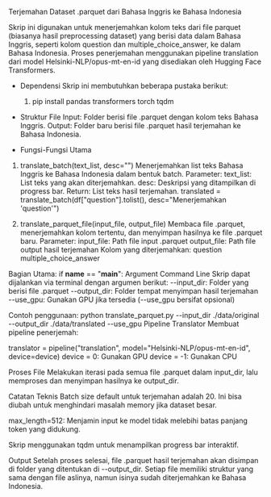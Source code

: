 Terjemahan Dataset .parquet dari Bahasa Inggris ke Bahasa Indonesia

Skrip ini digunakan untuk menerjemahkan kolom teks dari file parquet (biasanya hasil preprocessing dataset) yang berisi data dalam Bahasa Inggris, seperti kolom question dan multiple_choice_answer,
ke dalam Bahasa Indonesia. Proses penerjemahan menggunakan pipeline translation dari model Helsinki-NLP/opus-mt-en-id yang disediakan oleh Hugging Face Transformers.

- Dependensi
  Skrip ini membutuhkan beberapa pustaka berikut:
  1. pip install pandas transformers torch tqdm
- Struktur File
  Input: Folder berisi file .parquet dengan kolom teks Bahasa Inggris.
  Output: Folder baru berisi file .parquet hasil terjemahan ke Bahasa Indonesia.

- Fungsi-Fungsi Utama
1. translate_batch(text_list, desc="")
   Menerjemahkan list teks Bahasa Inggris ke Bahasa Indonesia dalam bentuk batch.
  Parameter:
     text_list: List teks yang akan diterjemahkan.
     desc: Deskripsi yang ditampilkan di progress bar.
  Return: List teks hasil terjemahan.
   translated = translate_batch(df["question"].tolist(), desc="Menerjemahkan 'question'")
   
3. translate_parquet_file(input_file, output_file)
Membaca file .parquet, menerjemahkan kolom tertentu, dan menyimpan hasilnya ke file .parquet baru.
Parameter:
  input_file: Path file input .parquet
  output_file: Path file output hasil terjemahan
Kolom yang diterjemahkan:
  question
  multiple_choice_answer

Bagian Utama: 
  if __name__ == "__main__":
Argument Command Line
Skrip dapat dijalankan via terminal dengan argumen berikut:
--input_dir: Folder yang berisi file .parquet
--output_dir: Folder tempat menyimpan hasil terjemahan
--use_gpu: Gunakan GPU jika tersedia (--use_gpu bersifat opsional)

Contoh penggunaan:
python translate_parquet.py --input_dir ./data/original --output_dir ./data/translated --use_gpu
  Pipeline Translator
Membuat pipeline penerjemah:

translator = pipeline("translation", model="Helsinki-NLP/opus-mt-en-id", device=device)
  device = 0: Gunakan GPU
  device = -1: Gunakan CPU

Proses File
Melakukan iterasi pada semua file .parquet dalam input_dir, lalu memproses dan menyimpan hasilnya ke output_dir.

Catatan Teknis
Batch size default untuk terjemahan adalah 20. Ini bisa diubah untuk menghindari masalah memory jika dataset besar.

max_length=512: Menjamin input ke model tidak melebihi batas panjang token yang didukung.

Skrip menggunakan tqdm untuk menampilkan progress bar interaktif.

Output
Setelah proses selesai, file .parquet hasil terjemahan akan disimpan di folder yang ditentukan di --output_dir. Setiap file memiliki struktur yang sama dengan file aslinya, namun isinya sudah diterjemahkan ke Bahasa Indonesia.
